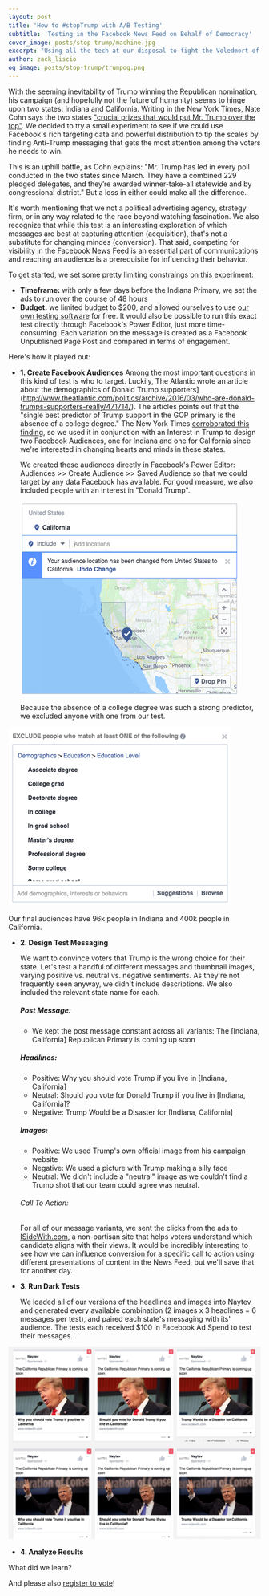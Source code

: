 ```yaml
---
layout: post
title: 'How to #stopTrump with A/B Testing'
subtitle: 'Testing in the Facebook News Feed on Behalf of Democracy'
cover_image: posts/stop-trump/machine.jpg
excerpt: "Using all the tech at our disposal to fight the Voledmort of our times."
author: zack_liscio
og_image: posts/stop-trump/trumpog.png
---
```


With the seeming inevitability of Trump winning the Republican nomination, his campaign (and hopefully not the future of humanity) seems to hinge upon two states: Indiana and California. Writing in the New York Times, Nate Cohn says the two states ["crucial prizes that would put Mr. Trump over the top"](http://www.nytimes.com/2016/04/27/upshot/why-donald-trump-is-probably-two-states-from-victory.html). We decided to try a small experiment to see if we could use Facebook's rich targeting data and powerful distribution to tip the scales by finding Anti-Trump messaging that gets the most attention among the voters he needs to win. 

This is an uphill battle, as Cohn explains: "Mr. Trump has led in every poll conducted in the two states since March. They have a combined 229 pledged delegates, and they’re awarded winner-take-all statewide and by congressional district." But a loss in either could make all the difference.

It's worth mentioning that we not a political advertising agency, strategy firm, or in any way related to the race beyond watching fascination. We also recognize that while this test is an interesting exploration of which messages are best at capturing attention (acquisition), that's not a substitute for changing mindes (conversion). That said, competing for visibility in the Facebook News Feed is an essential part of communications and reaching an audience is a prerequisite for influencing their behavior.

To get started, we set some pretty limiting constraings on this experiment:
* **Timeframe:** with only a few days before the Indiana Primary, we set the ads to run over the course of 48 hours
* **Budget:** we limited budget to $200, and allowed ourselves to use <a href='https://www.naytev.com' target="_blank">our own testing software</a> for free. It would also be possible to run this exact test directly through Facebook's Power Editor, just more time-consuming. Each variation on the message is created as a Facebook Unpublished Page Post and compared in terms of engagement.

Here's how it played out:

* **1. Create Facebook Audiences**
  Among the most important questions in this kind of test is who to target. Luckily, The Atlantic wrote an article about the demographics of Donald Trump supporters](http://www.theatlantic.com/politics/archive/2016/03/who-are-donald-trumps-supporters-really/471714/). The articles points out that the "single best predictor of Trump support in the GOP primary is the absence of a college degree." The New York Times [corroborated this finding](http://www.nytimes.com/2016/03/13/upshot/the-geography-of-trumpism.html), so we used it in conjunction with an Interest in Trump to design two Facebook Audiences, one for Indiana and one for California since we're interested in changing hearts and minds in these states.

  We created these audiences directly in Facebook's Power Editor: Audiences >> Create Audience >> Saved Audience so that we could target by any data Facebook has available. For good measure, we also included people with an interest in "Donald Trump".

  <div class="full zoomable"><img src="/images/posts/stop-trump/californiaresidents.png"></div>

  Because the absence of a college degree was such a strong predictor, we excluded anyone with one from our test.

<div class="full zoomable"><img src="/images/posts/stop-trump/education.png"></div>

  Our final audiences have 96k people in Indiana and 400k people in California.

* **2. Design Test Messaging**

  We want to convince voters that Trump is the wrong choice for their state. Let's test a handful of different messages and thumbnail images, varying positive vs. neutral vs. negative sentiments. As they're not frequently seen anyway, we didn't include descriptions. We also included the relevant state name for each.

  ##### Post Message:
  - We kept the post message constant across all variants: The [Indiana, California] Republican Primary is coming up soon

  ##### Headlines:
  - Positive: Why you should vote Trump if you live in [Indiana, California]
  - Neutral: Should you vote for Donald Trump if you live in [Indiana, California]?
  - Negative: Trump Would be a Disaster for [Indiana, California]

  ##### Images:
  - Positive: We used Trump's own official image from his campaign website
  - Negative: We used a picture with Trump making a silly face
  - Neutral: We didn't include a "neutral" image as we couldn't find a Trump shot that our team could agree was neutral.

  ###### Call To Action:
  For all of our message variants, we sent the clicks from the ads to [ISideWith.com](https://www.isidewith.com/), a non-partisan site that helps voters understand which candidate aligns with their views. It would be incredibly interesting to see how we can influence conversion for a specific call to action using different presentations of content in the News Feed, but we'll save that for another day.

* **3. Run Dark Tests**

  We loaded all of our versions of the headlines and images into Naytev and generated every available combination (2 images x 3 headlines = 6 messages per test), and paired each state's messaging with its' audience. The tests each received $100 in Facebook Ad Spend to test their messages.

<div class="full zoomable"><img src="/images/posts/stop-trump/california.png"></div>

* **4. Analyze Results**

What did we learn?

And please also [register to vote](https://www.usa.gov/register-to-vote)!